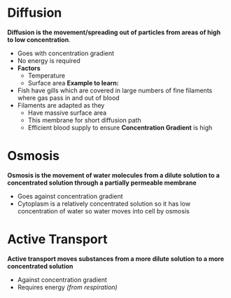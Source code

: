 # Diffusion
**Diffusion is the movement/spreading out of particles from areas of high to low concentration**.
- Goes with concentration gradient
- No energy is required
- **Factors**
	- Temperature
	- Surface area
**Example to learn:**
- Fish have gills which are covered in large numbers of fine filaments where gas pass in and out of blood
- Filaments are adapted as they
	- Have massive surface area
	- This membrane for short diffusion path
	- Efficient blood supply to ensure **Concentration Gradient** is high
# Osmosis
**Osmosis is the movement of water molecules from a dilute solution to a concentrated solution through a partially permeable membrane**
- Goes against concentration gradient 
- Cytoplasm is a relatively concentrated solution so it has low concentration of water so water moves into cell by osmosis
# Active Transport
**Active transport moves substances from a more dilute solution to a more concentrated solution**
- Against concentration gradient
- Requires energy *(from respiration)*